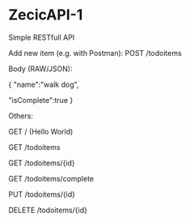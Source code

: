 # ZecicAPI-1
Simple RESTfull API

Add new item (e.g. with Postman):
POST /todoitems

Body (RAW/JSON):

{
  "name":"walk dog",
  
  "isComplete":true
}


Others:

GET /      (Hello World)

GET /todoitems	

GET /todoitems/{id}

GET /todoitems/complete

PUT /todoitems/{id}	

DELETE /todoitems/{id}    
